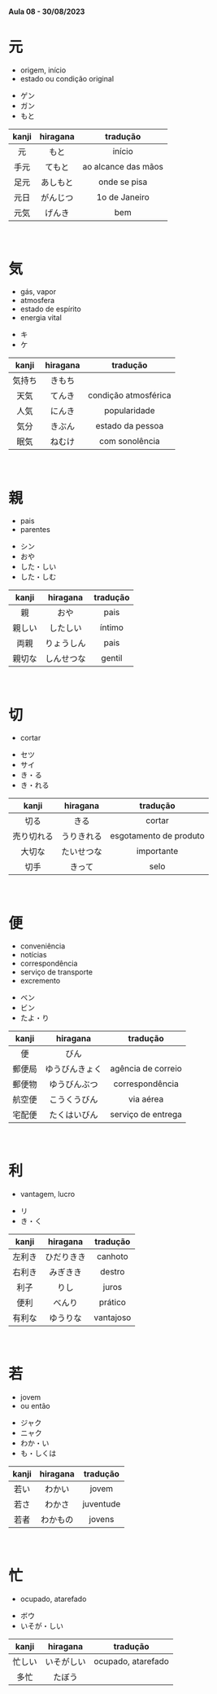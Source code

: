 #### Aula 08 - 30/08/2023


# 元
<ul><li>origem, início</li><li>estado ou condição original</li></ul>

<ul><li>ゲン</li><li>ガン</li><li>もと</li></ul>

| kanji | hiragana | tradução |
|:---:|:---:|:---:|
| 元 | もと | início |
| 手元 | てもと | ao alcance das mãos |
| 足元 | あしもと | onde se pisa |
| 元日 | がんじつ | 1o de Janeiro |
| 元気 | げんき | bem |

<br>


# 気
<ul><li>gás, vapor</li><li>atmosfera</li><li>estado de espírito</li><li>energia vital</li></ul>

<ul><li>キ</li><li>ケ</li></ul>

| kanji | hiragana | tradução |
|:---:|:---:|:---:|
| 気持ち | きもち |  |
| 天気 | てんき | condição atmosférica |
| 人気 | にんき | popularidade |
| 気分 | きぶん | estado da pessoa |
| 眠気 | ねむけ | com sonolência |

<br>


# 親
<ul><li>pais</li><li>parentes</li></ul>

<ul><li>シン</li><li>おや</li><li>した・しい</li><li>した・しむ</li></ul>

| kanji | hiragana | tradução |
|:---:|:---:|:---:|
| 親 | おや | pais |
| 親しい | したしい | íntimo |
| 両親 | りょうしん | pais |
| 親切な | しんせつな | gentil |

<br>


# 切
- cortar

<ul><li>セツ</li><li>サイ</li><li>き・る</li><li>き・れる</li></ul>

| kanji | hiragana | tradução |
|:---:|:---:|:---:|
| 切る | きる | cortar |
| 売り切れる | うりきれる | esgotamento de produto |
| 大切な | たいせつな | importante |
| 切手 | きって | selo |

<br>


# 便
<ul><li>conveniência</li><li>notícias</li><li>correspondência</li><li>serviço de transporte</li><li>excremento</li></ul>

<ul><li>ベン</li><li>ビン</li><li>たよ・り</li></ul>

| kanji | hiragana | tradução |
|:---:|:---:|:---:|
| 便 | びん |  |
| 郵便局 | ゆうびんきょく | agência de correio |
| 郵便物 | ゆうびんぶつ | correspondência |
| 航空便 | こうくうびん | via aérea |
| 宅配便 | たくはいびん | serviço de entrega |
<br>


# 利
- vantagem, lucro

<ul><li>リ</li><li>き・く</li></ul>

| kanji | hiragana | tradução |
|:---:|:---:|:---:|
| 左利き | ひだりきき | canhoto |
| 右利き | みぎきき | destro |
| 利子 | りし | juros |
| 便利 | べんり | prático |
| 有利な | ゆうりな | vantajoso |

<br>


# 若
<ul><li>jovem</li><li>ou então</li></ul>

<ul><li>ジャク</li><li>ニャク</li><li>わか・い</li><li>も・しくは</li></ul>

| kanji | hiragana | tradução |
|:---:|:---:|:---:|
| 若い | わかい | jovem |
| 若さ | わかさ | juventude |
| 若者 | わかもの | jovens |

<br>


# 忙
- ocupado, atarefado

<ul><li>ボウ</li><li>いそが・しい</li></ul>

| kanji | hiragana | tradução |
|:---:|:---:|:---:|
| 忙しい | いそがしい | ocupado, atarefado |
| 多忙 | たぼう |  |